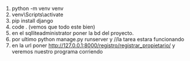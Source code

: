 
1. python -m venv venv
2. venv\Scripts\activate
3. pip install django
4. code . (vemos que todo este bien)
5. en el sqlliteadministrator poner la bd del proyecto.
6. por ultimo python manage.py runserver y //la tarea estara funcionando
7. en la url poner http://127.0.0.1:8000/registro/registrar_propietario/  y veremos nuestro programa corriendo
